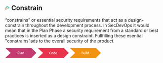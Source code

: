 ##  <img src="../images/c1_devops.png" alt ='Constrain'  width="3%" > Constrain

“constrains” or essential security requirements that act as a design-constrain throughout the development process. 
In SecDevOps  it would mean that in the Plan Phase a security requirement from a standard or best practices is inserted as a design constraint. 
Fullfilling these esential "constrains"ads to the overall security of the product.


<a href='./01_Plan/'><img src="../images/plan.png" alt ='Plan'  width="20%" ></a>
<a href='./02_Code/'><img src="../images/code.png" alt ='Code'  width="20%" ></a>
<a href='./03_Build/'><img src="../images/build.png" alt ='Build'  width="20%" ></a>
